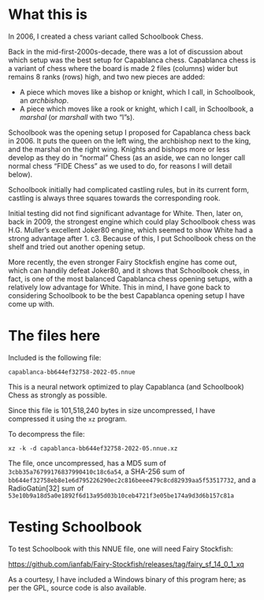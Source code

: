# What this is

In 2006, I created a chess variant called Schoolbook Chess.

Back in the mid-first-2000s-decade, there was a lot of discussion about
which setup was the best setup for Capablanca chess. Capablanca chess
is a variant of chess where the board is made 2 files (columns) wider
but remains 8 ranks (rows) high, and two new pieces are added:

* A piece which moves like a bishop or knight, which I call, in Schoolbook, 
  an *archbishop*.
* A piece which moves like a rook or knight, which I call, in Schoolbook, 
  a *marshal* (or *marshall* with two “l”s).

Schoolbook was the opening setup I proposed for Capablanca chess back
in 2006. It puts the queen on the left wing, the archbishop next to the
king, and the marshal on the right wing. Knights and bishops more or
less develop as they do in “normal” Chess (as an aside, we can no
longer call normal chess “FIDE Chess” as we used to do, for reasons
I will detail below).

Schoolbook initially had complicated castling rules, but in its current
form, castling is always three squares towards the corresponding rook.

Initial testing did not find significant advantage for White. Then, later
on, back in 2009, the strongest engine which could play Schoolbook chess
was H.G. Muller’s excellent Joker80 engine, which seemed to show White
had a strong advantage after 1. c3. Because of this, I put Schoolbook
chess on the shelf and tried out another opening setup.

More recently, the even stronger Fairy Stockfish engine has come out,
which can handily defeat Joker80, and it shows that Schoolbook chess,
in fact, is one of the most balanced Capablanca chess opening setups,
with a relatively low advantage for White. This in mind, I have gone
back to considering Schoolbook to be the best Capablanca opening setup
I have come up with.

# The files here

Included is the following file:

`capablanca-bb644ef32758-2022-05.nnue`

This is a neural network optimized to play Capablanca (and Schoolbook)
Chess as strongly as possible.

Since this file is 101,518,240 bytes in size uncompressed, I have 
compressed it using the `xz` program.

To decompress the file:

`xz -k -d capablanca-bb644ef32758-2022-05.nnue.xz`

The file, once uncompressed, has a MD5 sum of 
`3cbb35a76799176837990410c18c6a54`, a SHA-256 sum of
`bb644ef32758eb8e1e6d795226290ec2c816beee479c8cd82939aa5f53517732`, and a
RadioGatún[32] sum of
`53e10b9a18d5a0e1892f6d13a95d03b10ceb4721f3e05be174a9d3d6b157c81a`

# Testing Schoolbook

To test Schoolbook with this NNUE file, one will need Fairy Stockfish:

https://github.com/ianfab/Fairy-Stockfish/releases/tag/fairy_sf_14_0_1_xq

As a courtesy, I have included a Windows binary of this program here;
as per the GPL, source code is also available.

